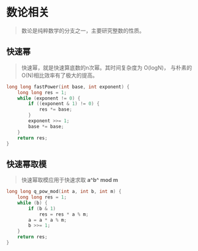 # 数论相关

> 数论是纯粹数学的分支之一，主要研究整数的性质。

## 快速幂

> 快速幂，就是快速算底数的n次幂。其时间复杂度为 O(logN)， 与朴素的O(N)相比效率有了极大的提高。

```cpp
long long fastPower(int base, int exponent) {
    long long res = 1;
    while (exponent != 0) {
        if ((exponent & 1) != 0) {
            res *= base;
        }
        exponent >>= 1;
        base *= base;
    }
    return res;
}
```

## 快速幂取模

> 快速幂取模应用于快速求取  **a^b^ mod m**

```cpp
long long q_pow_mod(int a, int b, int m) {
    long long res = 1;
    while (b) {
        if (b & 1)
            res = res * a % m;
        a = a * a % m;
        b >>= 1;
    }
    return res;
}
```


